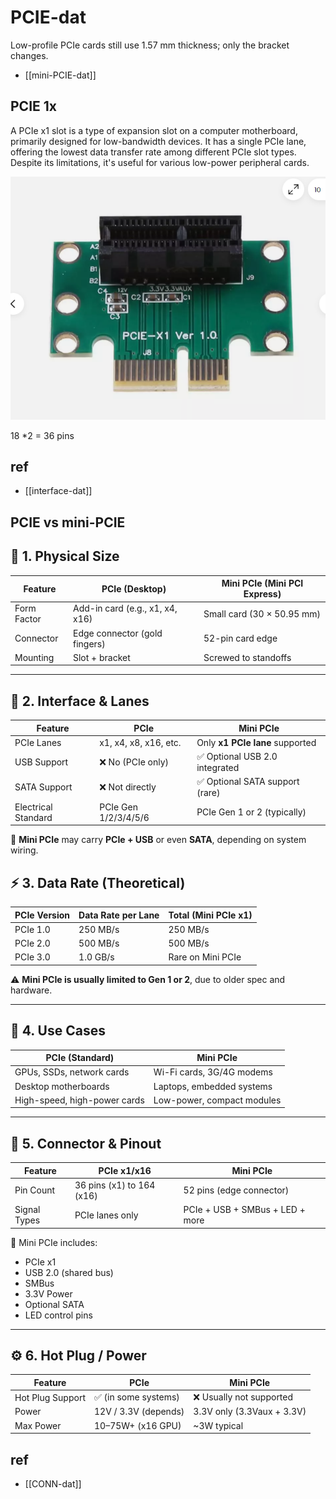 
# PCIE-dat


Low-profile PCIe cards still use 1.57 mm thickness; only the bracket changes.


- [[mini-PCIE-dat]]


## PCIE 1x 

A PCIe x1 slot is a type of expansion slot on a computer motherboard, primarily designed for low-bandwidth devices. It has a single PCIe lane, offering the lowest data transfer rate among different PCIe slot types. Despite its limitations, it's useful for various low-power peripheral cards. 

![](2025-08-14-15-10-45.png)

18 *2 = 36 pins





## ref 

- [[interface-dat]]





## PCIE vs mini-PCIE

## 📏 1. Physical Size

| Feature         | PCIe (Desktop)                 | Mini PCIe (Mini PCI Express)     |
|-----------------|--------------------------------|----------------------------------|
| Form Factor     | Add-in card (e.g., x1, x4, x16) | Small card (30 × 50.95 mm)       |
| Connector       | Edge connector (gold fingers)   | 52-pin card edge                 |
| Mounting        | Slot + bracket                  | Screwed to standoffs             |

---

## 🔌 2. Interface & Lanes

| Feature            | PCIe                          | Mini PCIe                        |
|--------------------|-------------------------------|----------------------------------|
| PCIe Lanes         | x1, x4, x8, x16, etc.         | Only **x1 PCIe lane** supported  |
| USB Support        | ❌ No (PCIe only)             | ✅ Optional USB 2.0 integrated    |
| SATA Support       | ❌ Not directly                | ✅ Optional SATA support (rare)  |
| Electrical Standard| PCIe Gen 1/2/3/4/5/6          | PCIe Gen 1 or 2 (typically)      |

🧠 **Mini PCIe** may carry **PCIe + USB** or even **SATA**, depending on system wiring.


## ⚡ 3. Data Rate (Theoretical)

| PCIe Version | Data Rate per Lane | Total (Mini PCIe x1) |
|--------------|--------------------|-----------------------|
| PCIe 1.0     | 250 MB/s           | 250 MB/s              |
| PCIe 2.0     | 500 MB/s           | 500 MB/s              |
| PCIe 3.0     | 1.0 GB/s           | Rare on Mini PCIe     |

⚠️ **Mini PCIe is usually limited to Gen 1 or 2**, due to older spec and hardware.

---

## 🧰 4. Use Cases

| PCIe (Standard)                | Mini PCIe                     |
|-------------------------------|-------------------------------|
| GPUs, SSDs, network cards     | Wi-Fi cards, 3G/4G modems     |
| Desktop motherboards          | Laptops, embedded systems     |
| High-speed, high-power cards  | Low-power, compact modules    |

---

## 🔌 5. Connector & Pinout

| Feature          | PCIe x1/x16            | Mini PCIe                       |
|------------------|------------------------|---------------------------------|
| Pin Count        | 36 pins (x1) to 164 (x16) | 52 pins (edge connector)       |
| Signal Types     | PCIe lanes only         | PCIe + USB + SMBus + LED + more |

📎 Mini PCIe includes:
- PCIe x1
- USB 2.0 (shared bus)
- SMBus
- 3.3V Power
- Optional SATA
- LED control pins

---

## ⚙️ 6. Hot Plug / Power

| Feature           | PCIe                  | Mini PCIe                    |
|-------------------|-----------------------|------------------------------|
| Hot Plug Support  | ✅ (in some systems)  | ❌ Usually not supported     |
| Power             | 12V / 3.3V (depends)  | 3.3V only (3.3Vaux + 3.3V)   |
| Max Power         | 10–75W+ (x16 GPU)     | ~3W typical                  |


## ref 

- [[CONN-dat]]